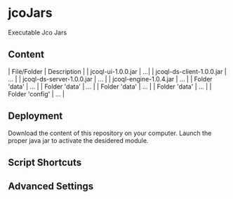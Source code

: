 # jcoJars
Executable Jco Jars 


## Content
| File/Folder | Description |
| jcoql-ui-1.0.0.jar | ...|
| jcoql-ds-client-1.0.0.jar | ... |
| jcoql-ds-server-1.0.0.jar | ... |
| jcoql-engine-1.0.4.jar | ... |
| Folder 'data' | ... |
| Folder 'data' | ... |
| Folder 'data' | ... |
| Folder 'data' | ... |
| Folder 'config' | ... |


## Deployment
Download the content of this repository on your computer.
Launch the proper java jar to activate the desidered module.

## Script Shortcuts


## Advanced Settings
